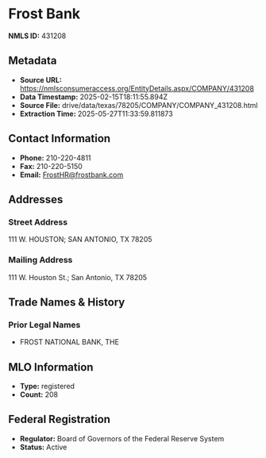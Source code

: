 # Frost Bank

**NMLS ID:** 431208

## Metadata
- **Source URL:** https://nmlsconsumeraccess.org/EntityDetails.aspx/COMPANY/431208
- **Data Timestamp:** 2025-02-15T18:11:55.894Z
- **Source File:** drive/data/texas/78205/COMPANY/COMPANY_431208.html
- **Extraction Time:** 2025-05-27T11:33:59.811873

## Contact Information
- **Phone:** 210-220-4811
- **Fax:** 210-220-5150
- **Email:** FrostHR@frostbank.com

## Addresses
### Street Address
111 W. HOUSTON; SAN ANTONIO, TX 78205

### Mailing Address
111 W. Houston St.; San Antonio, TX 78205

## Trade Names & History
### Prior Legal Names
- FROST NATIONAL BANK, THE

## MLO Information
- **Type:** registered
- **Count:** 208

## Federal Registration
- **Regulator:** Board of Governors of the Federal Reserve System
- **Status:** Active
